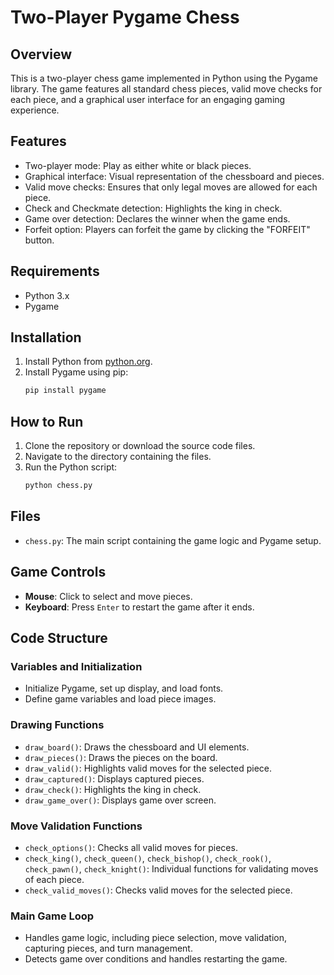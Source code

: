 # Two-Player Pygame Chess

## Overview
This is a two-player chess game implemented in Python using the Pygame library. The game features all standard chess pieces, valid move checks for each piece, and a graphical user interface for an engaging gaming experience.

## Features
- Two-player mode: Play as either white or black pieces.
- Graphical interface: Visual representation of the chessboard and pieces.
- Valid move checks: Ensures that only legal moves are allowed for each piece.
- Check and Checkmate detection: Highlights the king in check.
- Game over detection: Declares the winner when the game ends.
- Forfeit option: Players can forfeit the game by clicking the "FORFEIT" button.

## Requirements
- Python 3.x
- Pygame

## Installation
1. Install Python from [python.org](https://www.python.org/).
2. Install Pygame using pip:
    ```sh
    pip install pygame
    ```

## How to Run
1. Clone the repository or download the source code files.
2. Navigate to the directory containing the files.
3. Run the Python script:
    ```sh
    python chess.py
    ```

## Files
- `chess.py`: The main script containing the game logic and Pygame setup.

## Game Controls
- **Mouse**: Click to select and move pieces.
- **Keyboard**: Press `Enter` to restart the game after it ends.

## Code Structure
### Variables and Initialization
- Initialize Pygame, set up display, and load fonts.
- Define game variables and load piece images.

### Drawing Functions
- `draw_board()`: Draws the chessboard and UI elements.
- `draw_pieces()`: Draws the pieces on the board.
- `draw_valid()`: Highlights valid moves for the selected piece.
- `draw_captured()`: Displays captured pieces.
- `draw_check()`: Highlights the king in check.
- `draw_game_over()`: Displays game over screen.

### Move Validation Functions
- `check_options()`: Checks all valid moves for pieces.
- `check_king()`, `check_queen()`, `check_bishop()`, `check_rook()`, `check_pawn()`, `check_knight()`: Individual functions for validating moves of each piece.
- `check_valid_moves()`: Checks valid moves for the selected piece.

### Main Game Loop
- Handles game logic, including piece selection, move validation, capturing pieces, and turn management.
- Detects game over conditions and handles restarting the game.

